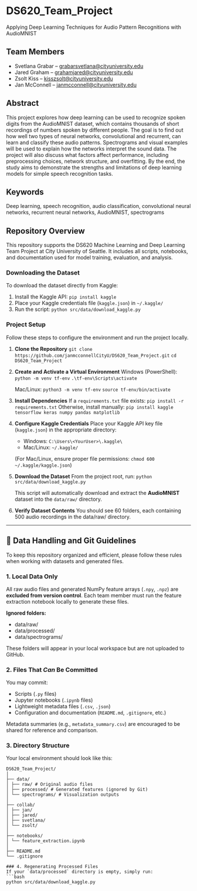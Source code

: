 # DS620_Team_Project
Applying Deep Learning Techniques for Audio Pattern Recognitions with AudioMNIST

## Team Members

- Svetlana Grabar – grabarsvetlana@cityuniversity.edu
- Jared Graham – grahamjared@cityuniversity.edu
- Zsolt Kiss – kisszsolt@cityuniversity.edu
- Jan McConnell – janmcconnell@cityuniversity.edu

## Abstract

This project explores how deep learning can be used to recognize spoken digits from the AudioMNIST dataset, which contains thousands of short recordings of numbers spoken by different people. The goal is to find out how well two types of neural networks, convolutional and recurrent, can learn and classify these audio patterns. Spectrograms and visual examples will be used to explain how the networks interpret the sound data. The project will also discuss what factors affect performance, including preprocessing choices, network structure, and overfitting. By the end, the study aims to demonstrate the strengths and limitations of deep learning models for simple speech recognition tasks.

## Keywords

Deep learning, speech recognition, audio classification, convolutional neural networks, recurrent neural networks, AudioMNIST, spectrograms

## Repository Overview

This repository supports the DS620 Machine Learning and Deep Learning Team Project at City University of Seattle. It includes all scripts, notebooks, and documentation used for model training, evaluation, and analysis.

### Downloading the Dataset
To download the dataset directly from Kaggle:
1. Install the Kaggle API:
   `pip install kaggle`
2. Place your Kaggle credentials file (`kaggle.json`) in `~/.kaggle/`
3. Run the script:
   `python src/data/download_kaggle.py`

### Project Setup

Follow these steps to configure the environment and run the project locally.

1. **Clone the Repository**
   `git clone https://github.com/janmcconnellCityU/DS620_Team_Project.git`
   `cd DS620_Team_Project`

2. **Create and Activate a Virtual Environment**
   Windows (PowerShell):
   `python -m venv tf-env`
   `.\tf-env\Scripts\activate`

   Mac/Linux:
   `python3 -m venv tf-env`
   `source tf-env/bin/activate`

3. **Install Dependencies**
   If a `requirements.txt` file exists:
   `pip install -r requirements.txt`
   Otherwise, install manually:
   `pip install kaggle tensorflow keras numpy pandas matplotlib`

4. **Configure Kaggle Credentials**
   Place your Kaggle API key file (`kaggle.json`) in the appropriate directory:
   - Windows: `C:\Users\<YourUser>\.kaggle\`
   - Mac/Linux: `~/.kaggle/`

   (For Mac/Linux, ensure proper file permissions: `chmod 600 ~/.kaggle/kaggle.json`)

5. **Download the Dataset**
   From the project root, run:
   `python src/data/download_kaggle.py`

   This script will automatically download and extract the **AudioMNIST** dataset into the `data/raw/` directory.

6. **Verify Dataset Contents**
   You should see 60 folders, each containing 500 audio recordings in the data/raw/ directory.

---

## 🧭 Data Handling and Git Guidelines

To keep this repository organized and efficient, please follow these rules when working with datasets and generated files.

### 1. Local Data Only
All raw audio files and generated NumPy feature arrays (`.npy`, `.npz`) are **excluded from version control**.
Each team member must run the feature extraction notebook locally to generate these files.

**Ignored folders:**
- data/raw/
- data/processed/
- data/spectrograms/


These folders will appear in your local workspace but are not uploaded to GitHub.

### 2. Files That *Can* Be Committed
You may commit:
- Scripts (`.py` files)
- Jupyter notebooks (`.ipynb` files)
- Lightweight metadata files (`.csv`, `.json`)
- Configuration and documentation (`README.md`, `.gitignore`, etc.)

Metadata summaries (e.g., `metadata_summary.csv`) are encouraged to be shared for reference and comparison.

### 3. Directory Structure
Your local environment should look like this:

```plaintext
DS620_Team_Project/
│
├── data/
│ ├── raw/ # Original audio files
│ ├── processed/ # Generated features (ignored by Git)
│ └── spectrograms/ # Visualization outputs
│
├── collab/
│ ├── jan/
│ ├── jared/
│ ├── svetlana/
│ └── zsolt/
│
├── notebooks/
│ └── feature_extraction.ipynb
│
├── README.md
└── .gitignore

### 4. Regenerating Processed Files
If your `data/processed` directory is empty, simply run:
```bash
python src/data/download_kaggle.py